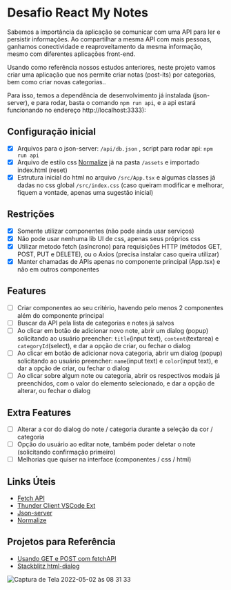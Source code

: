 # Desafio React My Notes

Sabemos a importância da aplicação se comunicar com uma API para ler e persistir informações. Ao compartilhar a mesma API com mais pessoas, ganhamos conectividade e reaproveitamento da mesma informação, mesmo com diferentes aplicações front-end.

Usando como referência nossos estudos anteriores, neste projeto vamos criar uma aplicação que nos permite criar notas (post-its) por categorias, bem como criar novas categorias..
  
Para isso, temos a dependência de desenvolvimento já instalada (json-server), e para rodar, basta o comando `npm run api`, e a api estará funcionando no endereço http://localhost:3333):

## Configuração inicial

- [x] Arquivos para o json-server: `/api/db.json` , script para rodar api: `npm run api`
- [x] Arquivo de estilo css [Normalize](https://necolas.github.io/normalize.css/)  já na pasta `/assets` e importado index.html (reset)
- [x] Estrutura inicial do html no arquivo `/src/App.tsx` e algumas classes já dadas no css global `/src/index.css` (caso queiram modificar e melhorar, fiquem a vontade, apenas uma sugestão inicial)

## Restrições

- [x] Somente utilizar componentes (não pode ainda usar serviços)
- [x] Não pode usar nenhuma lib UI de css, apenas seus próprios css
- [x] Utilizar metodo fetch (asíncrono) para requisições HTTP (métodos GET, POST, PUT e DELETE), ou o Axios (precisa instalar caso queira utilizar)
- [x] Manter chamadas de APIs apenas no componente principal (App.tsx) e não em outros componentes

## Features

- [ ] Criar componentes ao seu critério, havendo pelo menos 2 componentes além do componente principal
- [ ] Buscar da API pela lista de categorias e notes já salvos
- [ ] Ao clicar em botão de adicionar novo note, abrir um dialog (popup) solicitando ao usuário preencher:  `title`(input text), `content`(textarea) e `categoryId`(select), e dar a opção de criar, ou fechar o dialog
- [ ] Ao clicar em botão de adicionar nova categoria, abrir um dialog (popup) solicitando ao usuário preencher:  `name`(input text) e `color`(input text), e dar a opção de criar, ou fechar o dialog
- [ ] Ao clicar sobre algum note ou categoria, abrir os respectivos modais já preenchidos, com o valor do elemento selecionado, e dar a opção de alterar, ou fechar o dialog

## Extra Features
- [ ] Alterar a cor do dialog do note / categoria durante a seleção da cor / categoria
- [ ] Opção do usuário ao editar note, também poder deletar o note (solicitando confirmação primeiro)
- [ ] Melhorias que quiser na interface (componentes / css / html)

## Links Úteis

- [Fetch API](https://developer.mozilla.org/en-US/docs/Web/API/Fetch_API/Using_Fetch)
- [Thunder Client VSCode Ext](https://marketplace.visualstudio.com/items?itemName=rangav.vscode-thunder-client)
- [Json-server](https://github.com/typicode/json-server)  
- [Normalize](https://necolas.github.io/normalize.css/)  

## Projetos para Referência

- [Usando GET e POST com fetchAPI](https://www.youtube.com/watch?v=CXLsvT9mSo8)
- [Stackblitz html-dialog](https://stackblitz.com/edit/vitejs-vite-m8vzl4)

![Captura de Tela 2022-05-02 às 08 31 33](https://user-images.githubusercontent.com/40405334/166227086-40c463b5-5807-4dc4-9b73-2c85c037977a.png)

